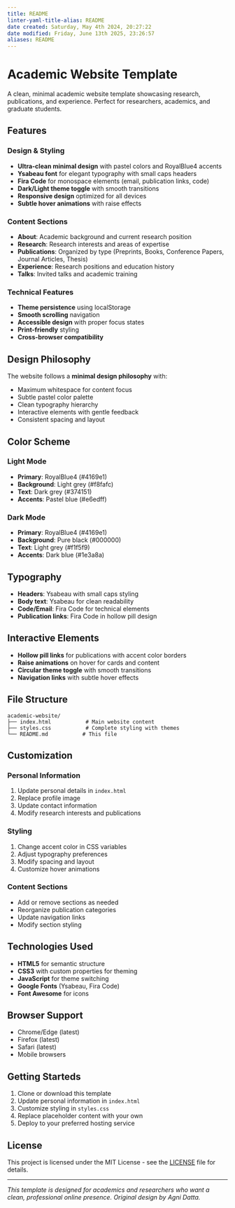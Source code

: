 ```yaml
---
title: README
linter-yaml-title-alias: README
date created: Saturday, May 4th 2024, 20:27:22
date modified: Friday, June 13th 2025, 23:26:57
aliases: README
---
```


# Academic Website Template

A clean, minimal academic website template showcasing research, publications, and experience. Perfect for researchers, academics, and graduate students.

## Features

### Design & Styling

- **Ultra-clean minimal design** with pastel colors and RoyalBlue4 accents
- **Ysabeau font** for elegant typography with small caps headers
- **Fira Code** for monospace elements (email, publication links, code)
- **Dark/Light theme toggle** with smooth transitions
- **Responsive design** optimized for all devices
- **Subtle hover animations** with raise effects

### Content Sections

- **About**: Academic background and current research position
- **Research**: Research interests and areas of expertise
- **Publications**: Organized by type (Preprints, Books, Conference Papers, Journal Articles, Thesis)
- **Experience**: Research positions and education history
- **Talks**: Invited talks and academic training

### Technical Features

- **Theme persistence** using localStorage
- **Smooth scrolling** navigation
- **Accessible design** with proper focus states
- **Print-friendly** styling
- **Cross-browser compatibility**

## Design Philosophy

The website follows a **minimal design philosophy** with:

- Maximum whitespace for content focus
- Subtle pastel color palette
- Clean typography hierarchy
- Interactive elements with gentle feedback
- Consistent spacing and layout

## Color Scheme

### Light Mode

- **Primary**: RoyalBlue4 (#4169e1)
- **Background**: Light grey (#f8fafc)
- **Text**: Dark grey (#374151)
- **Accents**: Pastel blue (#e6edff)

### Dark Mode

- **Primary**: RoyalBlue4 (#4169e1)
- **Background**: Pure black (#000000)
- **Text**: Light grey (#f1f5f9)
- **Accents**: Dark blue (#1e3a8a)

## Typography

- **Headers**: Ysabeau with small caps styling
- **Body text**: Ysabeau for clean readability
- **Code/Email**: Fira Code for technical elements
- **Publication links**: Fira Code in hollow pill design

## Interactive Elements

- **Hollow pill links** for publications with accent color borders
- **Raise animations** on hover for cards and content
- **Circular theme toggle** with smooth transitions
- **Navigation links** with subtle hover effects

## File Structure

```
academic-website/
├── index.html           # Main website content
├── styles.css           # Complete styling with themes
└── README.md           # This file
```

## Customization

### Personal Information

1. Update personal details in `index.html`
2. Replace profile image
3. Update contact information
4. Modify research interests and publications

### Styling

1. Change accent color in CSS variables
2. Adjust typography preferences
3. Modify spacing and layout
4. Customize hover animations

### Content Sections

- Add or remove sections as needed
- Reorganize publication categories
- Update navigation links
- Modify section styling

## Technologies Used

- **HTML5** for semantic structure
- **CSS3** with custom properties for theming
- **JavaScript** for theme switching
- **Google Fonts** (Ysabeau, Fira Code)
- **Font Awesome** for icons

## Browser Support

- Chrome/Edge (latest)
- Firefox (latest)
- Safari (latest)
- Mobile browsers

## Getting Starteds

1. Clone or download this template
2. Update personal information in `index.html`
3. Customize styling in `styles.css`
4. Replace placeholder content with your own
5. Deploy to your preferred hosting service

## License

This project is licensed under the MIT License - see the [LICENSE](LICENSE) file for details.

---

*This template is designed for academics and researchers who want a clean, professional online presence. Original design by Agni Datta.*
